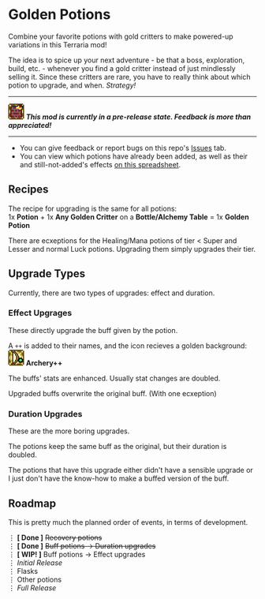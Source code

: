 # Golden Potions
 Combine your favorite potions with gold critters to make powered-up variations in this Terraria mod!
 
 The idea is to spice up your next adventure - be that a boss, exploration, build, etc. - whenever you find a gold critter instead of just mindlessly selling it.
 Since these critters are rare, you have to really think about which potion to upgrade, and when. _Strategy!_
 
---
![](/Buffs/GoldenBuilder.png)
***This mod is currently in a pre-release state. Feedback is more than appreciated!***

---
- You can give feedback or report bugs on this repo's [Issues] tab.
- You can view which potions have already been added, as well as their and still-not-added's effects [on this spreadsheet].

## Recipes
The recipe for upgrading is the same for all potions: \
1x **Potion** + 1x **Any Golden Critter** on a **Bottle/Alchemy Table** = 1x **Golden Potion**

There are ecxeptions for the Healing/Mana potions of tier < Super and Lesser and normal Luck potions.
Upgrading them simply upgrades their tier.

## Upgrade Types
Currently, there are two types of upgrades: effect and duration.

### Effect Upgrages
These directly upgrade the buff given by the potion.

A `++` is added to their names, and the icon recieves a golden background: \
![](/Buffs/GoldenArchery.png) **Archery++**

The buffs' stats are enhanced. Usually stat changes are doubled.

Upgraded buffs overwrite the original buff. (With one ecxeption)

### Duration Upgrades
These are the more boring upgrades.

The potions keep the same buff as the original, but their duration is doubled.

The potions that have this upgrade either didn't have a sensible upgrade or I just don't have the know-how to make a buffed version of the buff.

## Roadmap
This is pretty much the planned order of events, in terms of development.

⋮ **[ Done ]** ~~Recovery potions~~ \
⋮ **[ Done ]** ~~Buff potions → Duration upgrades~~\
⋮ **[ WIP! ]** Buff potions → Effect upgrades \
⋮ _Initial Release_ \
⋮ Flasks \
⋮ Other potions \
⋮ _Full Release_

<!-- References -->
[Issues]: https://github.com/ThEnderYoshi/GoldenPotions/issues
[on this spreadsheet]: https://docs.google.com/spreadsheets/d/13Rf7amRmZ5BQ9ff4huThX_5zWy-YvyDq9t4nt_nuqg8/edit?usp=sharing

